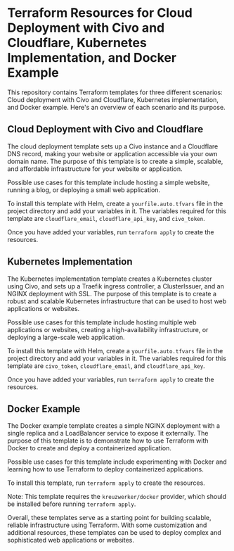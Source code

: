 # Terraform Resources for Cloud Deployment with Civo and Cloudflare, Kubernetes Implementation, and Docker Example

This repository contains Terraform templates for three different scenarios: Cloud deployment with Civo and Cloudflare, Kubernetes implementation, and Docker example. Here's an overview of each scenario and its purpose.

## Cloud Deployment with Civo and Cloudflare

The cloud deployment template sets up a Civo instance and a Cloudflare DNS record, making your website or application accessible via your own domain name. The purpose of this template is to create a simple, scalable, and affordable infrastructure for your website or application.

Possible use cases for this template include hosting a simple website, running a blog, or deploying a small web application.

To install this template with Helm, create a `yourfile.auto.tfvars` file in the project directory and add your variables in it. The variables required for this template are `cloudflare_email`, `cloudflare_api_key`, and `civo_token`.

Once you have added your variables, run `terraform apply` to create the resources.

## Kubernetes Implementation

The Kubernetes implementation template creates a Kubernetes cluster using Civo, and sets up a Traefik ingress controller, a ClusterIssuer, and an NGINX deployment with SSL. The purpose of this template is to create a robust and scalable Kubernetes infrastructure that can be used to host web applications or websites.

Possible use cases for this template include hosting multiple web applications or websites, creating a high-availability infrastructure, or deploying a large-scale web application.

To install this template with Helm, create a `yourfile.auto.tfvars` file in the project directory and add your variables in it. The variables required for this template are `civo_token`, `cloudflare_email`, and `cloudflare_api_key`.

Once you have added your variables, run `terraform apply` to create the resources.

## Docker Example

The Docker example template creates a simple NGINX deployment with a single replica and a LoadBalancer service to expose it externally. The purpose of this template is to demonstrate how to use Terraform with Docker to create and deploy a containerized application.

Possible use cases for this template include experimenting with Docker and learning how to use Terraform to deploy containerized applications.

To install this template, run `terraform apply` to create the resources.

Note: This template requires the `kreuzwerker/docker` provider, which should be installed before running `terraform apply`.

Overall, these templates serve as a starting point for building scalable, reliable infrastructure using Terraform. With some customization and additional resources, these templates can be used to deploy complex and sophisticated web applications or websites.